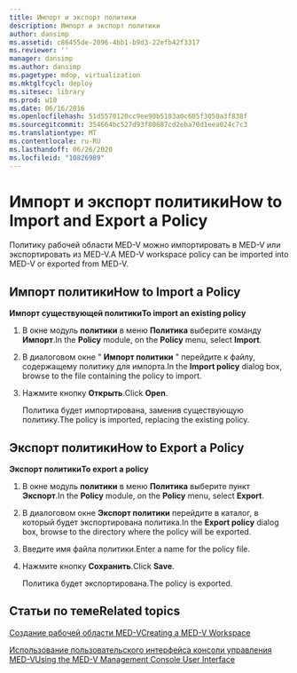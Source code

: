 ```yaml
---
title: Импорт и экспорт политики
description: Импорт и экспорт политики
author: dansimp
ms.assetid: c86455de-2096-4bb1-b9d3-22efb42f3317
ms.reviewer: ''
manager: dansimp
ms.author: dansimp
ms.pagetype: mdop, virtualization
ms.mktglfcycl: deploy
ms.sitesec: library
ms.prod: w10
ms.date: 06/16/2016
ms.openlocfilehash: 51d5570120cc9ee90b5103a0c605f3050a3f838f
ms.sourcegitcommit: 354664bc527d93f80687cd2eba70d1eea024c7c3
ms.translationtype: MT
ms.contentlocale: ru-RU
ms.lasthandoff: 06/26/2020
ms.locfileid: "10826989"
---
```

# <span data-ttu-id="d772a-103">Импорт и экспорт политики</span><span class="sxs-lookup"><span data-stu-id="d772a-103">How to Import and Export a Policy</span></span>


<span data-ttu-id="d772a-104">Политику рабочей области MED-V можно импортировать в MED-V или экспортировать из MED-V.</span><span class="sxs-lookup"><span data-stu-id="d772a-104">A MED-V workspace policy can be imported into MED-V or exported from MED-V.</span></span>

## <span data-ttu-id="d772a-105">Импорт политики</span><span class="sxs-lookup"><span data-stu-id="d772a-105">How to Import a Policy</span></span>


**<span data-ttu-id="d772a-106">Импорт существующей политики</span><span class="sxs-lookup"><span data-stu-id="d772a-106">To import an existing policy</span></span>**

1.  <span data-ttu-id="d772a-107">В окне модуль **политики** в меню **Политика** выберите команду **Импорт**.</span><span class="sxs-lookup"><span data-stu-id="d772a-107">In the **Policy** module, on the **Policy** menu, select **Import**.</span></span>

2.  <span data-ttu-id="d772a-108">В диалоговом окне " **Импорт политики** " перейдите к файлу, содержащему политику для импорта.</span><span class="sxs-lookup"><span data-stu-id="d772a-108">In the **Import policy** dialog box, browse to the file containing the policy to import.</span></span>

3.  <span data-ttu-id="d772a-109">Нажмите кнопку **Открыть**.</span><span class="sxs-lookup"><span data-stu-id="d772a-109">Click **Open**.</span></span>

    <span data-ttu-id="d772a-110">Политика будет импортирована, заменив существующую политику.</span><span class="sxs-lookup"><span data-stu-id="d772a-110">The policy is imported, replacing the existing policy.</span></span>

## <span data-ttu-id="d772a-111">Экспорт политики</span><span class="sxs-lookup"><span data-stu-id="d772a-111">How to Export a Policy</span></span>


**<span data-ttu-id="d772a-112">Экспорт политики</span><span class="sxs-lookup"><span data-stu-id="d772a-112">To export a policy</span></span>**

1.  <span data-ttu-id="d772a-113">В окне модуль **политики** в меню **Политика** выберите пункт **Экспорт**.</span><span class="sxs-lookup"><span data-stu-id="d772a-113">In the **Policy** module, on the **Policy** menu, select **Export**.</span></span>

2.  <span data-ttu-id="d772a-114">В диалоговом окне **Экспорт политики** перейдите в каталог, в который будет экспортирована политика.</span><span class="sxs-lookup"><span data-stu-id="d772a-114">In the **Export policy** dialog box, browse to the directory where the policy will be exported.</span></span>

3.  <span data-ttu-id="d772a-115">Введите имя файла политики.</span><span class="sxs-lookup"><span data-stu-id="d772a-115">Enter a name for the policy file.</span></span>

4.  <span data-ttu-id="d772a-116">Нажмите кнопку **Сохранить**.</span><span class="sxs-lookup"><span data-stu-id="d772a-116">Click **Save**.</span></span>

    <span data-ttu-id="d772a-117">Политика будет экспортирована.</span><span class="sxs-lookup"><span data-stu-id="d772a-117">The policy is exported.</span></span>

## <span data-ttu-id="d772a-118">Статьи по теме</span><span class="sxs-lookup"><span data-stu-id="d772a-118">Related topics</span></span>


[<span data-ttu-id="d772a-119">Создание рабочей области MED-V</span><span class="sxs-lookup"><span data-stu-id="d772a-119">Creating a MED-V Workspace</span></span>](creating-a-med-v-workspacemedv-10-sp1.md)

[<span data-ttu-id="d772a-120">Использование пользовательского интерфейса консоли управления MED-V</span><span class="sxs-lookup"><span data-stu-id="d772a-120">Using the MED-V Management Console User Interface</span></span>](using-the-med-v-management-console-user-interface.md)

 

 





